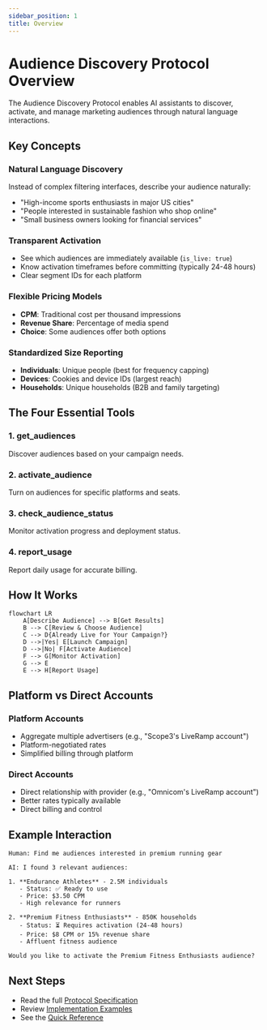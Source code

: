 ```yaml
---
sidebar_position: 1
title: Overview
---
```


# Audience Discovery Protocol Overview

The Audience Discovery Protocol enables AI assistants to discover, activate, and manage marketing audiences through natural language interactions.

## Key Concepts

### Natural Language Discovery
Instead of complex filtering interfaces, describe your audience naturally:
- "High-income sports enthusiasts in major US cities"
- "People interested in sustainable fashion who shop online"
- "Small business owners looking for financial services"

### Transparent Activation
- See which audiences are immediately available (`is_live: true`)
- Know activation timeframes before committing (typically 24-48 hours)
- Clear segment IDs for each platform

### Flexible Pricing Models
- **CPM**: Traditional cost per thousand impressions
- **Revenue Share**: Percentage of media spend
- **Choice**: Some audiences offer both options

### Standardized Size Reporting
- **Individuals**: Unique people (best for frequency capping)
- **Devices**: Cookies and device IDs (largest reach)
- **Households**: Unique households (B2B and family targeting)

## The Four Essential Tools

### 1. get_audiences
Discover audiences based on your campaign needs.

### 2. activate_audience  
Turn on audiences for specific platforms and seats.

### 3. check_audience_status
Monitor activation progress and deployment status.

### 4. report_usage
Report daily usage for accurate billing.

## How It Works

```mermaid
flowchart LR
    A[Describe Audience] --> B[Get Results]
    B --> C[Review & Choose Audience]
    C --> D{Already Live for Your Campaign?}
    D -->|Yes| E[Launch Campaign]
    D -->|No| F[Activate Audience]
    F --> G[Monitor Activation]
    G --> E
    E --> H[Report Usage]
```

## Platform vs Direct Accounts

### Platform Accounts
- Aggregate multiple advertisers (e.g., "Scope3's LiveRamp account")
- Platform-negotiated rates
- Simplified billing through platform

### Direct Accounts
- Direct relationship with provider (e.g., "Omnicom's LiveRamp account")
- Better rates typically available
- Direct billing and control

## Example Interaction

```
Human: Find me audiences interested in premium running gear

AI: I found 3 relevant audiences:

1. **Endurance Athletes** - 2.5M individuals
   - Status: ✅ Ready to use
   - Price: $3.50 CPM
   - High relevance for runners

2. **Premium Fitness Enthusiasts** - 850K households  
   - Status: ⏳ Requires activation (24-48 hours)
   - Price: $8 CPM or 15% revenue share
   - Affluent fitness audience

Would you like to activate the Premium Fitness Enthusiasts audience?
```

## Next Steps

- Read the full [Protocol Specification](./specification)
- Review [Implementation Examples](./examples)
- See the [Quick Reference](./quick-reference)